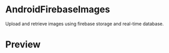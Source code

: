 # AndroidFirebaseImages
  Upload and retrieve images using firebase storage and real-time database.
  
# Preview
 
 

  
